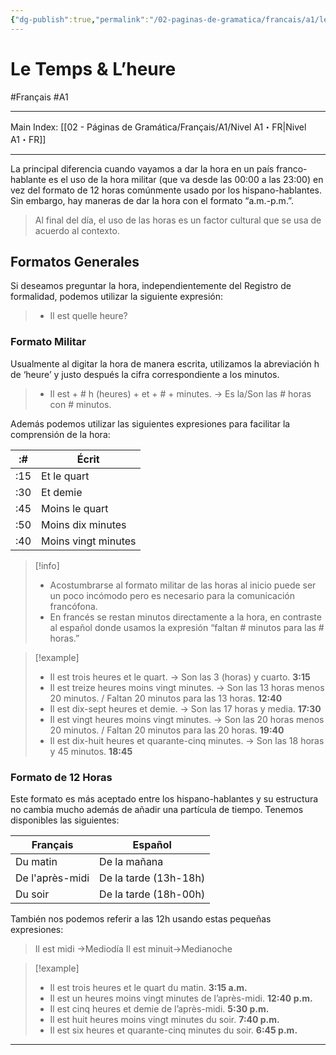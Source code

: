 ```yaml
---
{"dg-publish":true,"permalink":"/02-paginas-de-gramatica/francais/a1/le-temps-and-l-heure/"}
---
```


# Le Temps & L’heure
#Français #A1
___
Main Index: [[02 - Páginas de Gramática/Français/A1/Nivel A1・FR\|Nivel A1・FR]]
___
La principal diferencia cuando vayamos a dar la hora en un país franco-hablante es el uso de la hora militar (que va desde las 00:00 a las 23:00) en vez del formato de 12 horas comúnmente usado por los hispano-hablantes. Sin embargo, hay maneras de dar la hora con el formato “a.m.-p.m.”.
> Al final del día, el uso de las horas es un factor cultural que se usa de acuerdo al contexto.

## Formatos Generales
Si deseamos preguntar la hora, independientemente del Registro de formalidad, podemos utilizar la siguiente expresión:
> - Il est quelle heure?

### Formato Militar
Usualmente al digitar la hora de manera escrita, utilizamos la abreviación h de ‘heure’ y justo después la cifra correspondiente a los minutos.
> - Il est + # h (heures) + et + # + minutes. → Es la/Son las # horas con # minutos.

Además podemos utilizar las siguientes expresiones para facilitar la comprensión de la hora:

| :#  | Écrit               |
| --- | ------------------- |
| :15 | Et le quart         |
| :30 | Et demie            |
| :45 | Moins le quart      |
| :50 | Moins dix minutes   |
| :40 | Moins vingt minutes |

> [!info] 
> - Acostumbrarse al formato militar de las horas al inicio puede ser un poco incómodo pero es necesario para la comunicación francófona.
> - En francés se restan minutos directamente a la hora, en contraste al español donde usamos la expresión “faltan # minutos para las # horas.”

> [!example] 
>- Il est trois heures et le quart. → Son las 3 (horas) y cuarto. **3:15**
>- Il est treize heures moins vingt minutes. → Son las 13 horas menos 20 minutos. / Faltan 20 minutos para las 13 horas. **12:40**
>- Il est dix-sept heures et demie. → Son las 17 horas y media. **17:30**
>- Il est vingt heures moins vingt minutes. → Son las 20 horas menos 20 minutos. / Faltan 20 minutos para las 20 horas. **19:40**
>- Il est dix-huit heures et quarante-cinq minutes. → Son las 18 horas y 45 minutos. **18:45**
### Formato de 12 Horas
Este formato es más aceptado entre los hispano-hablantes y su estructura no cambia mucho además de añadir una partícula de tiempo. Tenemos disponibles las siguientes:

| Français        | Español               |
| --------------- | --------------------- |
| Du matin        | De la mañana          |
| De l'après-midi | De la tarde (13h-18h) |
| Du soir         | De la tarde (18h-00h) |
También nos podemos referir a las 12h usando estas pequeñas expresiones:
>Il est midi →Mediodía
>Il est minuit→Medianoche

> [!example] 
> - Il est trois heures et le quart du matin. **3:15 a.m.**
> - Il est un heures moins vingt minutes de l’après-midi. **12:40 p.m.**
> - Il est cinq heures et demie de l’après-midi. **5:30 p.m.**
> - Il est huit heures moins vingt minutes du soir. **7:40 p.m.**
> - Il est six heures et quarante-cinq minutes du soir. **6:45 p.m.**

___
